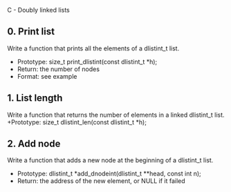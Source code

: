 C - Doubly linked lists
## 0. Print list
Write a function that prints all the elements of a dlistint_t list.
+ Prototype: size_t print_dlistint(const dlistint_t *h);
+ Return: the number of nodes
+ Format: see example
## 1. List length
Write a function that returns the number of elements in a linked dlistint_t list.
+Prototype: size_t dlistint_len(const dlistint_t *h);

## 2. Add node
Write a function that adds a new node at the beginning of a dlistint_t list.
+ Prototype: dlistint_t *add_dnodeint(dlistint_t **head, const int n);
+ Return: the address of the new element, or NULL if it failed
